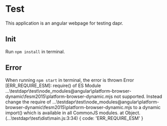 # Test

This application is an angular webpage for testing dapr.

## Init

Run `npm install` in terminal.

## Error

When running `npm start` in terminal, the error is thrown
Error [ERR_REQUIRE_ESM]: require() of ES Module ...\testdapr\test\node_modules\@angular\platform-browser-dynamic\fesm2015\platform-browser-dynamic.mjs not supported.
Instead change the require of ...\testdapr\test\node_modules\@angular\platform-browser-dynamic\fesm2015\platform-browser-dynamic.mjs to a dynamic import() which is available in all CommonJS modules.
    at Object.<anonymous> (...\testdapr\test\dist\main.js:3:34) {
  code: 'ERR_REQUIRE_ESM'
}

